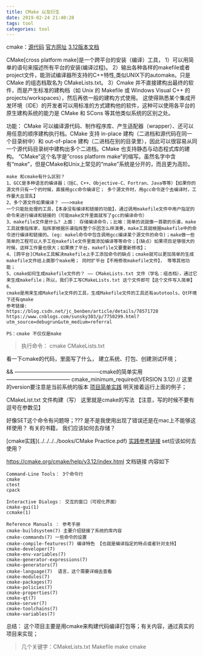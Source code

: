 ```yaml
---
title: CMake 以及衍生
date: 2019-02-24 21:40:28
tags: tool
categories: tool
---
```

cmake：[源代码](https://github.com/Kitware/CMake.git) [官方网址](https://cmake.org/)  [3.12版本文档](https://cmake.org/cmake/help/v3.12/)

CMake[cross platform make]是一个跨平台的安装（编译）工具，
1）可以用简单的语句来描述所有平台的安装(编译过程)。
2）输出各种各样的makefile或者project文件，能测试编译器所支持的C++特性,类似UNIX下的automake。只是 CMake 的组态档取名为 CMakeLists.txt。
3）Cmake 并不直接建构出最终的软件，而是产生标准的建构档（如 Unix 的 Makefile 或 Windows Visual C++ 的 projects/workspaces），然后再依一般的建构方式使用。  这使得熟悉某个集成开发环境（IDE）的开发者可以用标准的方式建构他的软件，这种可以使用各平台的原生建构系统的能力是 CMake 和 SCons 等其他类似系统的区别之处。

功能：
CMake 可以编译源代码、制作程序库、产生适配器（wrapper）、还可以用任意的顺序建构执行档。CMake 支持 in-place 建构（二进档和源代码在同一个目录树中）和 out-of-place 建构（二进档在别的目录里），因此可以很容易从同一个源代码目录树中建构出多个二进档。CMake 也支持静态与动态程式库的建构。
“CMake”这个名字是“cross platform make”的缩写。虽然名字中含有“make”，但是CMake和Unix上常见的“make”系统是分开的，而且更为高阶。


```
make 和cmake有什么区别？
1、GCC是多种语言的编译器；（括C、C++、Objective-C、Fortran、Java等等）【如果你的源文件只有一个的时候，直接用gcc命令编译它； 多个源文件时，用gcc命令逐个去编译时，工作量大且混乱】
2、多个源文件如果编译？ ———>make
一个只能批处理的工具，【本身没有编译和链接的功能】，通过调用makefile文件中用户指定的命令来进行编译和链接的（可能make文件里面就写了gcc的编译命令）
3、makefile文件是什么? 上面： 存储编译命令，；比喻：简单的说就像一首歌的乐谱，make工具就像指挥家，指挥家根据乐谱指挥整个乐团怎么样演奏，make工具就根据makefile中的命令进行编译和链接的。(eg: makel命令中包含调用gcc编译某个源文件的命令)；make做一些简单的工程可以人手工在makefile文件里面添加编译等等命令；【（缺点）如果项目足够很大的时候，这样工作量也很大；如果换了平台，makefile又要重新修改】；
4、[跨平台]CMake工具解决makefile上手工添加命令的缺点；cmake就可以更加简单的生成makefile文件给上面那个make用； 同时扩平台【不用修改makefile文件】， 等等其他功能；
5、cmake如何生成makefile文件的？ —— CMakeLists.txt 文件（学名：组态档），通过它来生成makefile；所以，我们手工写CMakeLists.txt 这个文件即可【这个文件写入简单】
6、
cmake是用来生成Makefile文件的工具，生成Makefile文件的工具还有autotools，Qt环境下还有qmake
参考链接:
https://blog.csdn.net/jc_benben/article/details/78571728
https://www.cnblogs.com/sunsky303/p/7750299.html?utm_source=debugrun&utm_medium=referral

PS：cmake 不仅仅是make

```
>执行命令： cmake CMakeLists.txt 

看一下cmake的代码，里面写了什么， 建立系统、打包、创建测试环境；

&& ————————————————cmake的简单实用————————————
cmake_minimum_required(VERSION 3.12) // 这里的version要注意是当前系统的版本
[项目简单实践](https://www.jianshu.com/p/8df5b2aba316)
明天接着运行上面的例子；

CMakeList.txt 文件构建（写） 这里就是cmake的写法 【注意，写的时候不要有逗号在参数见】

好像SET这个命令有问题呀；??? 是不是我使用出现了错误还是在mac上不能够这样使用？
有关的书籍， 我们应该如何去存储？

[cmake实践](../../../../books/CMake Practice.pdf)
[实践参考链接](https://www.hahack.com/codes/cmake/)
set应该如何去使用？


https://cmake.org/cmake/help/v3.12/index.html 文档链接 内容如下
```
Command-Line Tools： 3个命令行
cmake 
ctest 
cpack

Interactive Dialogs： 交互的窗口（可视化界面）
cmake-gui(1)
ccmake(1)

Reference Manuals ： 参考手册
cmake-buildsystem(7) 主要介绍链接了系统的库内容
cmake-commands(7) 一些命令的设置
cmake-compile-features(7) 编译特色 【也就是编译指定的特点或者针对支持】
cmake-developer(7)
cmake-env-variables(7)
cmake-generator-expressions(7)
cmake-generators(7)
cmake-language(7)  语言，这个需要详细去查看
cmake-modules(7)
cmake-packages(7)
cmake-policies(7)
cmake-properties(7)
cmake-qt(7)
cmake-server(7)
cmake-toolchains(7)
cmake-variables(7)
```
总结： 这个项目主要是用cmake来构建代码编译打包等；有关内容，通过真实的项目来实现；

>几个关键字：CMakeLists.txt Makefile make cmake 




